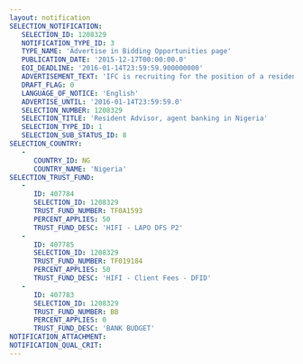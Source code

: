 ```yaml
---
layout: notification
SELECTION_NOTIFICATION: 
   SELECTION_ID: 1208329
   NOTIFICATION_TYPE_ID: 3
   TYPE_NAME: 'Advertise in Bidding Opportunities page'
   PUBLICATION_DATE: '2015-12-17T00:00:00.0'
   EOI_DEADLINE: '2016-01-14T23:59:59.900000000'
   ADVERTISEMENT_TEXT: 'IFC is recruiting for the position of a resident advisor in agent banking to work with an IFC client in Nigeria. Candidates should be experienced in project management and piloting and rolling a network of agents. The resident advisor is expected to work for a period of 150 days over a twelve-month period, starting in Q1 2016 and will spend extended periods of time working within the institution either in Lagos or in Benin City.'
   DRAFT_FLAG: 0
   LANGUAGE_OF_NOTICE: 'English'
   ADVERTISE_UNTIL: '2016-01-14T23:59:59.0'
   SELECTION_NUMBER: 1208329
   SELECTION_TITLE: 'Resident Advisor, agent banking in Nigeria'
   SELECTION_TYPE_ID: 1
   SELECTION_SUB_STATUS_ID: 8
SELECTION_COUNTRY: 
   - 
      COUNTRY_ID: NG
      COUNTRY_NAME: 'Nigeria'
SELECTION_TRUST_FUND: 
   - 
      ID: 407784
      SELECTION_ID: 1208329
      TRUST_FUND_NUMBER: TF0A1593
      PERCENT_APPLIES: 50
      TRUST_FUND_DESC: 'HIFI - LAPO DFS P2'
   - 
      ID: 407785
      SELECTION_ID: 1208329
      TRUST_FUND_NUMBER: TF019184
      PERCENT_APPLIES: 50
      TRUST_FUND_DESC: 'HIFI - Client Fees - DFID'
   - 
      ID: 407783
      SELECTION_ID: 1208329
      TRUST_FUND_NUMBER: BB
      PERCENT_APPLIES: 0
      TRUST_FUND_DESC: 'BANK BUDGET'
NOTIFICATION_ATTACHMENT: 
NOTIFICATION_QUAL_CRIT: 
---
```

